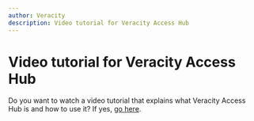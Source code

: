 ```yaml
--- 
author: Veracity 
description: Video tutorial for Veracity Access Hub
---
```


# Video tutorial for Veracity Access Hub

Do you want to watch a video tutorial that explains what Veracity Access Hub is and how to use it? If yes, [go here](https://veracitycdnprod.blob.core.windows.net/accesshub/VAH%201.1%20tutorial.mp4).

